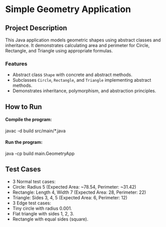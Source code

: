 # Simple Geometry Application

## Project Description
This Java application models geometric shapes using abstract classes and inheritance. It demonstrates calculating area and perimeter for Circle, Rectangle, and Triangle using appropriate formulas.

### Features
- Abstract class `Shape` with concrete and abstract methods.
- Subclasses `Circle`, `Rectangle`, and `Triangle` implementing abstract methods.
- Demonstrates inheritance, polymorphism, and abstraction principles.

## How to Run
#### Compile the program:
javac -d build src/main/*.java

#### Run the program:
java -cp build main.GeometryApp


## Test Cases
- 3 Normal test cases:
- Circle: Radius 5 (Expected Area: ~78.54, Perimeter: ~31.42)
- Rectangle: Length 4, Width 7 (Expected Area: 28, Perimeter: 22)
- Triangle: Sides 3, 4, 5 (Expected Area: 6, Perimeter: 12)
- 3 Edge test cases:
- Tiny circle with radius 0.001.
- Flat triangle with sides 1, 2, 3.
- Rectangle with equal sides (square).
